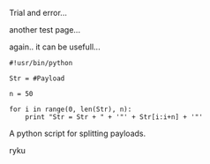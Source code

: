Trial and error...

another test page... 

again.. it can be usefull...

```
#!usr/bin/python

Str = #Payload

n = 50

for i in range(0, len(Str), n):
	print "Str = Str + " + '"' + Str[i:i+n] + '"'
  ```
A python script for splitting payloads.

ryku

